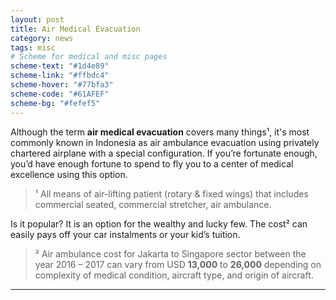 ```yaml
---
layout: post
title: Air Medical Evacuation
category: news
tags: misc
# Scheme for medical and misc pages
scheme-text: "#1d4e89"
scheme-link: "#ffbdc4"
scheme-hover: "#77bfa3"
scheme-code: "#61AFEF"
scheme-bg: "#fefef5"
---
```

Although the term __air medical evacuation__ covers many things¹, it's most commonly known in Indonesia as air ambulance evacuation using privately chartered airplane with a special configuration. If you’re fortunate enough, you’d have enough fortune to spend to fly you to a center of medical excellence using this option.

>¹ All means of air-lifting patient (rotary & fixed wings) that includes commercial seated, commercial stretcher, air ambulance.

Is it popular? It is an option for the wealthy and lucky few. The cost² can easily pays off your car instalments or your kid’s tuition.

>² Air ambulance cost for Jakarta to Singapore sector between the year 2016 – 2017 can vary from USD __13,000__ to __26,000__ depending on complexity of medical condition, aircraft type, and origin of aircraft.


---
